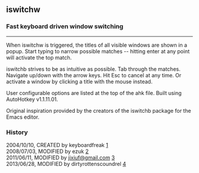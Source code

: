 ## iswitchw 
### Fast keyboard driven window switching

---------------------------------------------------------

When iswitchw is triggered, the titles of all visible windows are shown in a
popup. Start typing to narrow possible matches -- hitting enter at any point
will activate the top match.

iswitchb strives to be as intuitive as possible. Tab through the matches.
Navigate up/down with the arrow keys. Hit Esc to cancel at any time.  Or
activate a window by clicking a title with the mouse instead.

User configurable options are listed at the top of the ahk file. Built using
AutoHotkey v1.1.11.01.

Original inspiration provided by the creators of the iswitchb package for the
Emacs editor.

### History
2004/10/10, CREATED by keyboardfreak         [1][1]  
2008/07/03, MODIFIED by ezuk                 [2][2]  
2011/06/11, MODIFIED by jixiuf@gmail.com     [3][3]  
2013/06/28, MODIFIED by dirtyrottenscoundrel [4][4]  
   
[1]: http://www.autohotkey.com/forum/viewtopic.php?t=1040
[2]: http://www.autohotkey.com/forum/viewtopic.php?t=33353
[3]: https://github.com/jixiuf/my_autohotkey_scripts/blob/master/ahk_scripts/iswitchw-plus.ahk
[4]: # "FIXME: Publish to Github"
